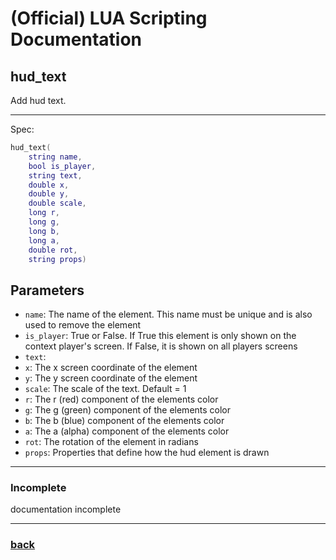 
# (Official) LUA Scripting Documentation

## hud_text

Add hud text.

___

Spec:

```lua
hud_text(
	string name,
	bool is_player,
	string text,
	double x,
	double y,
	double scale,
	long r,
	long g,
	long b,
	long a,
	double rot,
	string props)
```

## Parameters

- `name`: The name of the element. This name must be unique and is also used to remove the element
- `is_player`: True or False. If True this element is only shown on the context player's screen. If False, it is shown on all players screens
- `text`: 
- `x`: The x screen coordinate of the element
- `y`: The y screen coordinate of the element
- `scale`: The scale of the text. Default = 1
- `r`: The r (red) component of the elements color
- `g`: The g (green) component of the elements color
- `b`: The b (blue) component of the elements color
- `a`: The a (alpha) component of the elements color
- `rot`: The rotation of the element in radians
- `props`: Properties that define how the hud element is drawn

___

### Incomplete

documentation incomplete

___

### [back](../hud)
